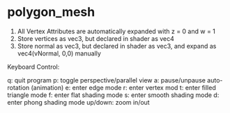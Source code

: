 # polygon_mesh

1. All Vertex Attributes are automatically expanded with z = 0 and w = 1
2. Store vertices as vec3, but declared in shader as vec4
3. Store normal as vec3, but declared in shader as vec3, and expand as vec4(vNormal, 0,0) manually

Keyboard Control:

q: quit program
p: toggle perspective/parallel view
a: pause/unpause auto-rotation (animation)
e: enter edge mode
r: enter vertex mod
t: enter filled triangle mode
f: enter flat shading mode
s: enter smooth shading mode
d: enter phong shading mode
up/down: zoom in/out